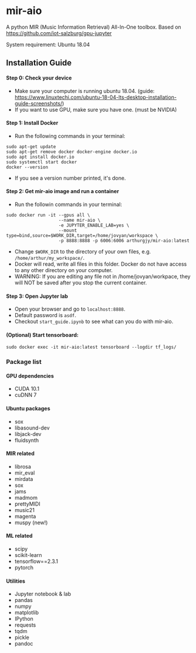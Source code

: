 # mir-aio
A python MIR (Music Information Retrieval) All-In-One toolbox.
Based on https://github.com/iot-salzburg/gpu-jupyter

System requirement: Ubuntu 18.04

## Installation Guide

#### Step 0: Check your device
 - Make sure your computer is running ubuntu 18.04. (guide: https://www.linuxtechi.com/ubuntu-18-04-lts-desktop-installation-guide-screenshots/)
 - If you want to use GPU, make sure you have one. (must be NVIDIA)

#### Step 1: Install Docker
 - Run the following commands in your terminal:
```shell
sudo apt-get update
sudo apt-get remove docker docker-engine docker.io
sudo apt install docker.io
sudo systemctl start docker
docker --version
```
 - If you see a version number printed, it's done.
  
#### Step 2: Get mir-aio image and run a container
 - Run the followin commands in your terminal:
```shell
sudo docker run -it --gpus all \
                    --name mir-aio \
                    -e JUPYTER_ENABLE_LAB=yes \
                    --mount type=bind,source=$WORK_DIR,target=/home/jovyan/workspace \
                    -p 8888:8888 -p 6006:6006 arthurgjy/mir-aio:latest
```
 - Change `$WORK_DIR` to the directory of your own files, e.g. `/home/arthur/my_workspace/`.
 - Docker will read, write all files in this folder. Docker do not have access to any other directory on your computer.
 - WARNING: If you are editing any file not in /home/jovyan/workpace, they will NOT be saved after you stop the current container.

#### Step 3: Open Jupyter lab
 - Open your browser and go to `localhost:8888`.
 - Default password is `asdf`.
 - Checkout `start_guide.ipynb` to see what can you do with mir-aio.

#### (Optional) Start tensorboard:
```
sudo docker exec -it mir-aio:latest tensorboard --logdir tf_logs/
```

### Package list

#### GPU dependencies
 - CUDA 10.1
 - cuDNN 7

#### Ubuntu packages
 - sox
 - libasound-dev
 - libjack-dev
 - fluidsynth

#### MIR related
 - librosa
 - mir_eval
 - mirdata
 - sox
 - jams
 - madmom
 - prettyMIDI
 - music21
 - magenta
 - muspy (new!)
 <!-- - ddsp -->

#### ML related
 - scipy
 - scikit-learn
 - tensorflow==2.3.1
 - pytorch

#### Utilities
 - Jupyter notebook & lab
 - pandas
 - numpy
 - matplotlib
 - IPython
 - requests
 - tqdm
 - pickle
 - pandoc